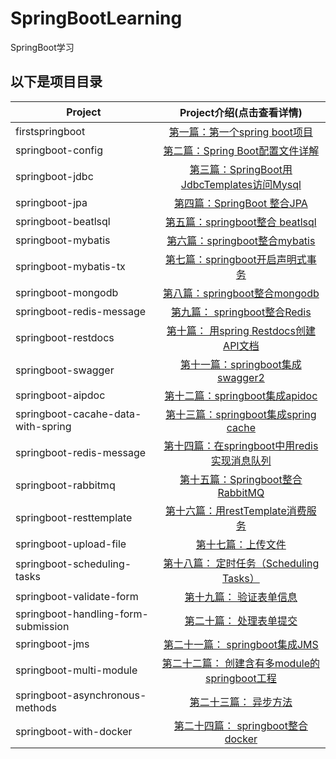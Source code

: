 # SpringBootLearning

SpringBoot学习

## 以下是项目目录

| Project               | Project介绍(点击查看详情)     |
| --------              |          :----:             |
| firstspringboot       |         [第一篇：第一个spring boot项目][1]            |
| springboot-config     |         [第二篇：Spring Boot配置文件详解][2]            |
| springboot-jdbc       |         [第三篇：SpringBoot用JdbcTemplates访问Mysql][3]            |
| springboot-jpa        |         [第四篇：SpringBoot 整合JPA][4]            |
| springboot-beatlsql   |         [第五篇：springboot整合 beatlsql][5]            |
| springboot-mybatis      |         [第六篇：springboot整合mybatis][6]            |
| springboot-mybatis-tx   |         [第七篇：springboot开启声明式事务][7]            |
| springboot-mongodb      |         [ 第八篇：springboot整合mongodb][8]            |
| springboot-redis-message     |         [ 第九篇： springboot整合Redis][9]            |
| springboot-restdocs     |         [ 第十篇： 用spring Restdocs创建API文档][10]            |
| springboot-swagger      |         [ 第十一篇：springboot集成swagger2][11]            |
| springboot-aipdoc       |         [ 第十二篇：springboot集成apidoc][12]            |
| springboot-cacahe-data-with-spring      |         [  第十三篇：springboot集成spring cache][13]            |
| springboot-redis-message      |         [  第十四篇：在springboot中用redis实现消息队列][9]            |
| springboot-rabbitmq           |         [  第十五篇：Springboot整合RabbitMQ][14]            |
| springboot-resttemplate       |         [  第十六篇：用restTemplate消费服务 ][15]            |
| springboot-upload-file        |         [  第十七篇：上传文件 ][16]            |
| springboot-scheduling-tasks   |         [  第十八篇： 定时任务（Scheduling Tasks） ][17]            |
| springboot-validate-form      |         [  第十九篇： 验证表单信息 ][18]            |
| springboot-handling-form-submission      |         [  第二十篇： 处理表单提交 ][19]            |
| springboot-jms      |         [  第二十一篇： springboot集成JMS ][20]            |
| springboot-multi-module      |         [  第二十二篇： 创建含有多module的springboot工程 ][21]            |
| springboot-asynchronous-methods      |         [  第二十三篇： 异步方法 ][22]            |
| springboot-with-docker      |         [  第二十四篇： springboot整合docker ][23]            |

[1]:https://github.com/yueyue10/SpringBootLearning/tree/master/firstspringboot-2h
[2]:https://github.com/yueyue10/SpringBootLearning/tree/master/springboot-config
[3]:https://github.com/yueyue10/SpringBootLearning/tree/master/springboot-jdbc
[4]:https://github.com/yueyue10/SpringBootLearning/tree/master/springboot-jpa
[5]:https://github.com/yueyue10/SpringBootLearning/tree/master/springboot-beatlsql
[6]:https://github.com/yueyue10/SpringBootLearning/tree/master/springboot-mybatis
[7]:https://github.com/yueyue10/SpringBootLearning/tree/master/springboot-mybatis-tx
[8]:https://github.com/yueyue10/SpringBootLearning/tree/master/springboot-mongodb
[9]:https://github.com/yueyue10/SpringBootLearning/tree/master/springboot-redis-message
[10]:https://github.com/yueyue10/SpringBootLearning/tree/master/springboot-restdocs
[11]:https://github.com/yueyue10/SpringBootLearning/tree/master/springboot-swagger
[12]:https://github.com/yueyue10/SpringBootLearning/tree/master/springboot-aipdoc 
[13]:https://github.com/yueyue10/SpringBootLearning/tree/master/springboot-cacahe-data-with-spring
[14]:https://github.com/yueyue10/SpringBootLearning/tree/master/springboot-rabbitmq
[15]:https://github.com/yueyue10/SpringBootLearning/tree/master/springboot-resttemplate
[16]:https://github.com/yueyue10/SpringBootLearning/tree/master/springboot-upload-file
[17]:https://github.com/yueyue10/SpringBootLearning/tree/master/springboot-scheduling-tasks
[18]:https://github.com/yueyue10/SpringBootLearning/tree/master/springboot-validate-form
[19]:https://github.com/yueyue10/SpringBootLearning/tree/master/springboot-handling-form-submission
[20]:https://github.com/yueyue10/SpringBootLearning/tree/master/springboot-jms
[21]:https://github.com/yueyue10/SpringBootLearning/tree/master/springboot-multi-module
[22]:https://github.com/yueyue10/SpringBootLearning/tree/master/springboot-asynchronous-methods
[23]:https://github.com/yueyue10/SpringBootLearning/tree/master/springboot-with-docker

